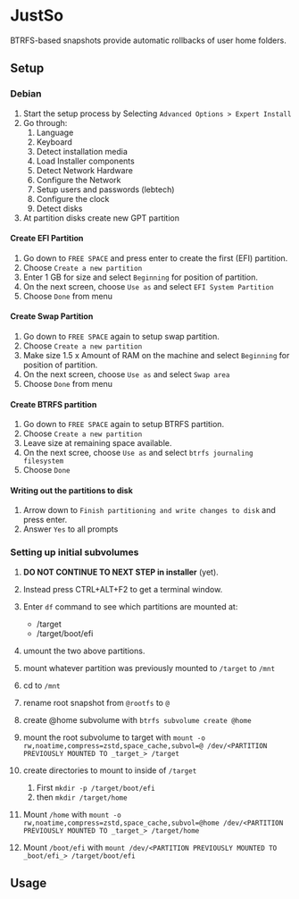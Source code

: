 # JustSo

BTRFS-based snapshots provide automatic rollbacks of user home folders.

## Setup

### Debian

1. Start the setup process by Selecting `Advanced Options > Expert Install`
1. Go through:
    1. Language
    1. Keyboard
    1. Detect installation media
    1. Load Installer components
    1. Detect Network Hardware
    1. Configure the Network
    1. Setup users and passwords (lebtech)
    1. Configure the clock
    1. Detect disks
1. At partition disks create new GPT partition

#### Create EFI Partition

1. Go down to `FREE SPACE` and press enter to create the first (EFI) partition.
1. Choose `Create a new partition`
1. Enter 1 GB for size and select `Beginning` for position of partition.
1. On the next screen, choose `Use as` and select `EFI System Partition`
1. Choose `Done` from menu

#### Create Swap Partition

1. Go down to `FREE SPACE` again to setup swap partition.
1. Choose `Create a new partition`
1. Make size 1.5 x Amount of RAM on the machine and select `Beginning` for position of partition.
1. On the next screen, choose `Use as` and select `Swap area`
1. Choose `Done` from menu

#### Create BTRFS partition

1. Go down to `FREE SPACE` again to setup BTRFS partition.
1. Choose `Create a new partition`
1. Leave size at remaining space available.
1. On the next scree, choose `Use as` and select `btrfs journaling filesystem`
1. Choose `Done`

#### Writing out the partitions to disk

1. Arrow down to `Finish partitioning and write changes to disk` and press enter.
1. Answer `Yes` to all prompts

### Setting up initial subvolumes

1. **DO NOT CONTINUE TO NEXT STEP in installer** (yet).
1. Instead press CTRL+ALT+F2 to get a terminal window.
1. Enter `df` command to see which partitions are mounted at:
    * /target
    * /target/boot/efi

1. umount the two above partitions.
1. mount whatever partition was previously mounted to `/target` to `/mnt` 
1. cd to `/mnt`
1. rename root snapshot from `@rootfs` to `@`
1. create @home subvolume with `btrfs subvolume create @home`
1. mount the root subvolume to target with `mount -o rw,noatime,compress=zstd,space_cache,subvol=@ /dev/<PARTITION PREVIOUSLY MOUNTED TO _target_> /target`
1. create directories to mount to inside of `/target`
    1. First `mkdir -p /target/boot/efi`
    1. then `mkdir /target/home`
1. Mount `/home` with `mount -o rw,noatime,compress=zstd,space_cache,subvol=@home /dev/<PARTITION PREVIOUSLY MOUNTED TO _target_> /target/home`
1. Mount `/boot/efi` with `mount /dev/<PARTITION PREVIOUSLY MOUNTED TO _boot/efi_> /target/boot/efi`

## Usage